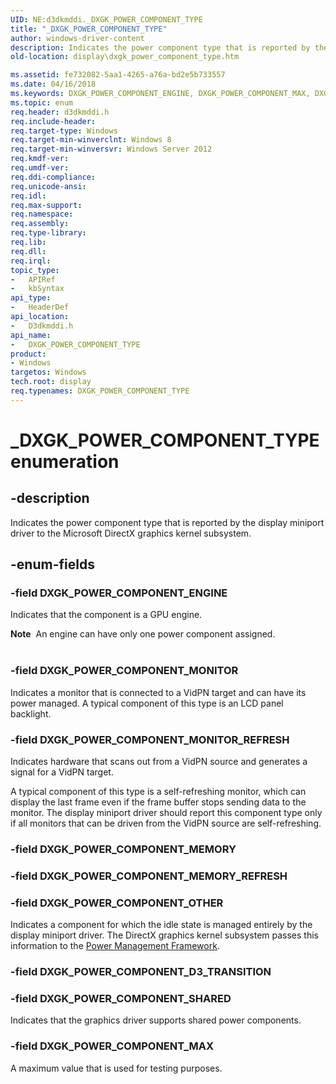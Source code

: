 ```yaml
---
UID: NE:d3dkmddi._DXGK_POWER_COMPONENT_TYPE
title: "_DXGK_POWER_COMPONENT_TYPE"
author: windows-driver-content
description: Indicates the power component type that is reported by the display miniport driver to the Microsoft DirectX graphics kernel subsystem.
old-location: display\dxgk_power_component_type.htm

ms.assetid: fe732082-5aa1-4265-a76a-bd2e5b733557
ms.date: 04/16/2018
ms.keywords: DXGK_POWER_COMPONENT_ENGINE, DXGK_POWER_COMPONENT_MAX, DXGK_POWER_COMPONENT_MONITOR, DXGK_POWER_COMPONENT_MONITOR_REFRESH, DXGK_POWER_COMPONENT_OTHER, DXGK_POWER_COMPONENT_TYPE, DXGK_POWER_COMPONENT_TYPE enumeration [Display Devices], _DXGK_POWER_COMPONENT_TYPE, d3dkmddi/DXGK_POWER_COMPONENT_ENGINE, d3dkmddi/DXGK_POWER_COMPONENT_MAX, d3dkmddi/DXGK_POWER_COMPONENT_MONITOR, d3dkmddi/DXGK_POWER_COMPONENT_MONITOR_REFRESH, d3dkmddi/DXGK_POWER_COMPONENT_OTHER, d3dkmddi/DXGK_POWER_COMPONENT_TYPE, display.dxgk_power_component_type
ms.topic: enum
req.header: d3dkmddi.h
req.include-header:
req.target-type: Windows
req.target-min-winverclnt: Windows 8
req.target-min-winversvr: Windows Server 2012
req.kmdf-ver:
req.umdf-ver:
req.ddi-compliance:
req.unicode-ansi:
req.idl:
req.max-support:
req.namespace:
req.assembly:
req.type-library:
req.lib:
req.dll:
req.irql:
topic_type:
-	APIRef
-	kbSyntax
api_type:
-	HeaderDef
api_location:
-	D3dkmddi.h
api_name:
-	DXGK_POWER_COMPONENT_TYPE
product:
- Windows
targetos: Windows
tech.root: display
req.typenames: DXGK_POWER_COMPONENT_TYPE
---
```


# _DXGK_POWER_COMPONENT_TYPE enumeration


## -description


Indicates the power component type that is reported by the display miniport driver to the Microsoft DirectX graphics kernel subsystem.


## -enum-fields




### -field DXGK_POWER_COMPONENT_ENGINE

Indicates that the component is a  GPU engine.

<div class="alert"><b>Note</b>  An engine can have only one power component assigned.</div>
<div> </div>

### -field DXGK_POWER_COMPONENT_MONITOR

Indicates a monitor that is connected to a VidPN target and can have its power managed. A typical component of this type is an LCD panel backlight.


### -field DXGK_POWER_COMPONENT_MONITOR_REFRESH

Indicates hardware that scans out from a VidPN source and generates a signal for a VidPN target.

A typical component of this type is a self-refreshing monitor, which can display the last frame even if the frame buffer stops sending data to the monitor. The display miniport driver should report this component type only if all monitors that can be driven from the VidPN source are self-refreshing.


### -field DXGK_POWER_COMPONENT_MEMORY


### -field DXGK_POWER_COMPONENT_MEMORY_REFRESH


### -field DXGK_POWER_COMPONENT_OTHER

Indicates a component for which the idle state is managed entirely by the display miniport driver. The DirectX graphics kernel subsystem passes this information to the <a href="https://msdn.microsoft.com/9F2D8ACD-44D5-46E0-9FC7-1B38B99450FF">Power Management Framework</a>.


### -field DXGK_POWER_COMPONENT_D3_TRANSITION


### -field DXGK_POWER_COMPONENT_SHARED

Indicates that the graphics driver supports shared power components.


### -field DXGK_POWER_COMPONENT_MAX

A maximum value that is used for testing purposes.

